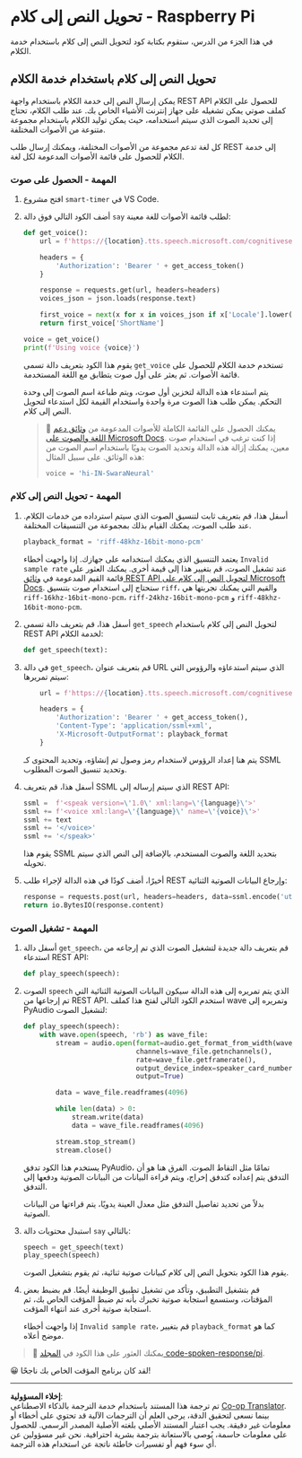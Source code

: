 <!--
CO_OP_TRANSLATOR_METADATA:
{
  "original_hash": "606f3af1c78e3741e48ce77c31cea626",
  "translation_date": "2025-08-27T00:12:40+00:00",
  "source_file": "6-consumer/lessons/3-spoken-feedback/pi-text-to-speech.md",
  "language_code": "ar"
}
-->
# تحويل النص إلى كلام - Raspberry Pi

في هذا الجزء من الدرس، ستقوم بكتابة كود لتحويل النص إلى كلام باستخدام خدمة الكلام.

## تحويل النص إلى كلام باستخدام خدمة الكلام

يمكن إرسال النص إلى خدمة الكلام باستخدام واجهة REST API للحصول على الكلام كملف صوتي يمكن تشغيله على جهاز إنترنت الأشياء الخاص بك. عند طلب الكلام، تحتاج إلى تحديد الصوت الذي سيتم استخدامه، حيث يمكن توليد الكلام باستخدام مجموعة متنوعة من الأصوات المختلفة.

كل لغة تدعم مجموعة من الأصوات المختلفة، ويمكنك إرسال طلب REST إلى خدمة الكلام للحصول على قائمة الأصوات المدعومة لكل لغة.

### المهمة - الحصول على صوت

1. افتح مشروع `smart-timer` في VS Code.

1. أضف الكود التالي فوق دالة `say` لطلب قائمة الأصوات للغة معينة:

    ```python
    def get_voice():
        url = f'https://{location}.tts.speech.microsoft.com/cognitiveservices/voices/list'
    
        headers = {
            'Authorization': 'Bearer ' + get_access_token()
        }
    
        response = requests.get(url, headers=headers)
        voices_json = json.loads(response.text)
    
        first_voice = next(x for x in voices_json if x['Locale'].lower() == language.lower() and x['VoiceType'] == 'Neural')
        return first_voice['ShortName']
    
    voice = get_voice()
    print(f'Using voice {voice}')
    ```

    يقوم هذا الكود بتعريف دالة تسمى `get_voice` تستخدم خدمة الكلام للحصول على قائمة الأصوات. ثم يعثر على أول صوت يتطابق مع اللغة المستخدمة.

    يتم استدعاء هذه الدالة لتخزين أول صوت، ويتم طباعة اسم الصوت إلى وحدة التحكم. يمكن طلب هذا الصوت مرة واحدة واستخدام القيمة لكل استدعاء لتحويل النص إلى كلام.

    > 💁 يمكنك الحصول على القائمة الكاملة للأصوات المدعومة من [وثائق دعم اللغة والصوت على Microsoft Docs](https://docs.microsoft.com/azure/cognitive-services/speech-service/language-support?WT.mc_id=academic-17441-jabenn#text-to-speech). إذا كنت ترغب في استخدام صوت معين، يمكنك إزالة هذه الدالة وتحديد الصوت يدويًا باستخدام اسم الصوت من هذه الوثائق. على سبيل المثال:
    >
    > ```python
    > voice = 'hi-IN-SwaraNeural'
    > ```

### المهمة - تحويل النص إلى كلام

1. أسفل هذا، قم بتعريف ثابت لتنسيق الصوت الذي سيتم استرداده من خدمات الكلام. عند طلب الصوت، يمكنك القيام بذلك بمجموعة من التنسيقات المختلفة.

    ```python
    playback_format = 'riff-48khz-16bit-mono-pcm'
    ```

    يعتمد التنسيق الذي يمكنك استخدامه على جهازك. إذا واجهت أخطاء `Invalid sample rate` عند تشغيل الصوت، قم بتغيير هذا إلى قيمة أخرى. يمكنك العثور على قائمة القيم المدعومة في [وثائق REST API لتحويل النص إلى كلام على Microsoft Docs](https://docs.microsoft.com/azure/cognitive-services/speech-service/rest-text-to-speech?WT.mc_id=academic-17441-jabenn#audio-outputs). ستحتاج إلى استخدام صوت بتنسيق `riff`، والقيم التي يمكنك تجربتها هي `riff-16khz-16bit-mono-pcm`، `riff-24khz-16bit-mono-pcm` و `riff-48khz-16bit-mono-pcm`.

1. أسفل هذا، قم بتعريف دالة تسمى `get_speech` لتحويل النص إلى كلام باستخدام REST API لخدمة الكلام:

    ```python
    def get_speech(text):
    ```

1. في دالة `get_speech`، قم بتعريف عنوان URL الذي سيتم استدعاؤه والرؤوس التي سيتم تمريرها:

    ```python
        url = f'https://{location}.tts.speech.microsoft.com/cognitiveservices/v1'
    
        headers = {
            'Authorization': 'Bearer ' + get_access_token(),
            'Content-Type': 'application/ssml+xml',
            'X-Microsoft-OutputFormat': playback_format
        }
    ```

    يتم هنا إعداد الرؤوس لاستخدام رمز وصول تم إنشاؤه، وتحديد المحتوى كـ SSML وتحديد تنسيق الصوت المطلوب.

1. أسفل هذا، قم بتعريف SSML الذي سيتم إرساله إلى REST API:

    ```python
    ssml =  f'<speak version=\'1.0\' xml:lang=\'{language}\'>'
    ssml += f'<voice xml:lang=\'{language}\' name=\'{voice}\'>'
    ssml += text
    ssml += '</voice>'
    ssml += '</speak>'
    ```

    يقوم هذا SSML بتحديد اللغة والصوت المستخدم، بالإضافة إلى النص الذي سيتم تحويله.

1. أخيرًا، أضف كودًا في هذه الدالة لإجراء طلب REST وإرجاع البيانات الصوتية الثنائية:

    ```python
    response = requests.post(url, headers=headers, data=ssml.encode('utf-8'))
    return io.BytesIO(response.content)
    ```

### المهمة - تشغيل الصوت

1. أسفل دالة `get_speech`، قم بتعريف دالة جديدة لتشغيل الصوت الذي تم إرجاعه من استدعاء REST API:

    ```python
    def play_speech(speech):
    ```

1. الصوت `speech` الذي يتم تمريره إلى هذه الدالة سيكون البيانات الصوتية الثنائية التي تم إرجاعها من REST API. استخدم الكود التالي لفتح هذا كملف wave وتمريره إلى PyAudio لتشغيل الصوت:

    ```python
    def play_speech(speech):
        with wave.open(speech, 'rb') as wave_file:
            stream = audio.open(format=audio.get_format_from_width(wave_file.getsampwidth()),
                                channels=wave_file.getnchannels(),
                                rate=wave_file.getframerate(),
                                output_device_index=speaker_card_number,
                                output=True)

            data = wave_file.readframes(4096)

            while len(data) > 0:
                stream.write(data)
                data = wave_file.readframes(4096)

            stream.stop_stream()
            stream.close()
    ```

    يستخدم هذا الكود تدفق PyAudio، تمامًا مثل التقاط الصوت. الفرق هنا هو أن التدفق يتم إعداده كتدفق إخراج، ويتم قراءة البيانات من البيانات الصوتية ودفعها إلى التدفق.

    بدلاً من تحديد تفاصيل التدفق مثل معدل العينة يدويًا، يتم قراءتها من البيانات الصوتية.

1. استبدل محتويات دالة `say` بالتالي:

    ```python
    speech = get_speech(text)
    play_speech(speech)
    ```

    يقوم هذا الكود بتحويل النص إلى كلام كبيانات صوتية ثنائية، ثم يقوم بتشغيل الصوت.

1. قم بتشغيل التطبيق، وتأكد من تشغيل تطبيق الوظيفة أيضًا. قم بضبط بعض المؤقتات، وستسمع استجابة صوتية تخبرك بأنه تم ضبط المؤقت الخاص بك، ثم استجابة صوتية أخرى عند انتهاء المؤقت.

    إذا واجهت أخطاء `Invalid sample rate`، قم بتغيير `playback_format` كما هو موضح أعلاه.

> 💁 يمكنك العثور على هذا الكود في [المجلد code-spoken-response/pi](../../../../../6-consumer/lessons/3-spoken-feedback/code-spoken-response/pi).

😀 لقد كان برنامج المؤقت الخاص بك ناجحًا!

---

**إخلاء المسؤولية**:  
تم ترجمة هذا المستند باستخدام خدمة الترجمة بالذكاء الاصطناعي [Co-op Translator](https://github.com/Azure/co-op-translator). بينما نسعى لتحقيق الدقة، يرجى العلم أن الترجمات الآلية قد تحتوي على أخطاء أو معلومات غير دقيقة. يجب اعتبار المستند الأصلي بلغته الأصلية المصدر الرسمي. للحصول على معلومات حاسمة، يُوصى بالاستعانة بترجمة بشرية احترافية. نحن غير مسؤولين عن أي سوء فهم أو تفسيرات خاطئة ناتجة عن استخدام هذه الترجمة.
